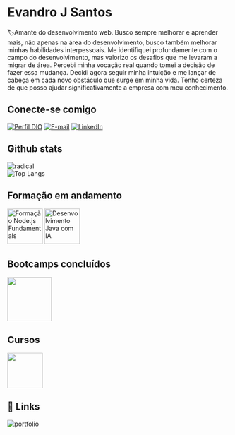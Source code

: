 # Evandro J Santos
🏷Amante do desenvolvimento web. Busco sempre melhorar e aprender mais, não apenas na área do desenvolvimento, busco também melhorar minhas habilidades interpessoais. Me identifiquei profundamente com o campo do desenvolvimento, mas valorizo os desafios que me levaram a migrar de área. Percebi minha vocação real quando tomei a decisão de fazer essa mudança. Decidi agora seguir minha intuição e me lançar de cabeça em cada novo obstáculo que surge em minha vida. Tenho certeza de que posso ajudar significativamente a empresa com meu conhecimento.

## Conecte-se comigo
[![Perfil DIO](https://img.shields.io/badge/-Meu%20Perfil%20na%20DIO-30A3DC?style=for-the-badge)](https://web.dio.me/users/ivanildoodlinavi65)
[![E-mail](https://img.shields.io/badge/-Email-000?style=for-the-badge&logo=microsoft-outlook&logoColor=E94D5F)](mailto:vandersant7@gmail.com)
[![LinkedIn](https://img.shields.io/badge/-LinkedIn-000?style=for-the-badge&logo=linkedin&logoColor=30A3DC)](https://linkedin.com/in/evandrojsantos)

## Github stats
 ![radical](https://github-readme-stats.vercel.app/api?username=vandersant7&show_icons=true&hide=contribs,prs&cache_seconds=86400&theme=radical)  
![Top Langs](https://github-readme-stats-git-masterrstaa-rickstaa.vercel.app/api/top-langs/?username=vandersant7&layout=compact&bg_color=000&border_color=30A3DC&title_color=E94D5F&text_color=FFF)

## Formação em andamento
[<img src="https://hermes.dio.me/tracks/d52b70b8-8214-44dd-a9f4-92a48dc79818.png" width="80" alt="Formação Node.js Fundamentals">](https://web.dio.me/)
[<img src="https://hermes.dio.me/tracks/be43294e-4b68-43b0-9f03-d4221f293c45.png" width="80" alt="Desenvolvimento Java com IA">](https://web.dio.me/)

## Bootcamps concluídos
[<img src="https://hermes.dio.me/tracks/2b3eb506-d986-4a63-b353-c086684ff557.png" width="100">](https://www.dio.me/certificate/F45EZIM8/share) 

## Cursos

[<img src="https://hermes.dio.me/courses/badge/92b14ead-e8b4-4eca-ab08-6800c8242469.png" width="80">](https://www.dio.me/certificate/PVCSCUAC/share)


## 🔗 Links
[![portfolio](https://img.shields.io/badge/Guia_para_dominar_carreira_full_stack-000?style=for-the-badge&logo=ko-fi&logoColor=white)](https://web.dio.me/articles/o-guia-completo-para-dominar-a-carreira-full-stack-com-a-dio?back=%2Fhome&page=1&order=oldest)






